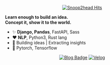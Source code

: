 <div align=center>

[![Snoop2head Hits](https://hits.seeyoufarm.com/api/count/incr/badge.svg?url=https://github.com/snoop2head)](https://hits.seeyoufarm.com)

</div>

**Learn enough to build an idea.**<br>**Concept it, show it to the world.**

- ✨ **Django, Pandas**, FastAPI, Sass
- ♥️ **NLP**, Python3, Rust lang
- 🎯 Building ideas | Extracting insights
- 🔭 Pytorch, Tensorflow

<div align=center>

[![Blog Badge](http://img.shields.io/badge/Portfolio-black?style=flat-square&logo=github&link=https://github.com/snoop2head/portfolio/blob/master/README.md)](https://github.com/snoop2head/portfolio/blob/master/README.md) 
[![Velog](https://img.shields.io/badge/-Velog-brightgreen?style=flat-square&logo=Vimeo&logoColor=white&link=https://velog.io/@snoop2head)](https://velog.io/@snoop2head)

<!--- Logo Source: https://simpleicons.org/ -->
<!--- Badge Syntax: https://shields.io/ -->

</div>
